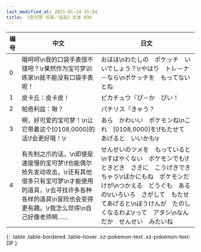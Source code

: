 ```yaml
---
last_modified_at: 2021-01-24 15:54
title: 《宝可梦 珍珠／钻石》文本 036
---
```

| 编号 | 中文 | 日文 |
| ---- | ---- | ---- |
| 0 | 哦呵呵\n我的口袋手表很不错吧？\r果然作为宝可梦训练家\n就不能没有口袋手表呢！ | おほほ\nわたしの　ポケッチ　いいでしょう？\rやはり　トレ－ナ－なら\nポケッチを　もってないとね |
| 1 | 皮卡丘：皮卡皮！ | ピカチュウ『ぴ－か　ぴい！ |
| 2 | 帕奇利兹：啾？ | パチリス『きゃう？ |
| 3 | 啊，好可爱的宝可梦！\n让它带着这个[0108,0000]的话\f会更好哦！\r | あら　かわいい　ポケモンね\nこれ　[0108,0000]を\fもたせて　あげると　いいかも\r |
| 4 | 有先制之爪的话，\n即使是速度慢的宝可梦\f也能偶尔抢先发动攻击。\r还有其他很多只有宝可梦\n才能使用的道具，\r去寻找许多各种各样的道具\n冒险也会变得更有趣。\r我怎么觉得\n自己好像老师啊…… | せんせいのツメを　もっていると\nすばやくない　ポケモンでも\fときどき　さきに　こうげきできちゃう\rほかにもね　ポケモンだけが\nつかえる　どうぐも　あるの\rいろいろ　さがして　もたせてあげると\nぼうけんが　たのしくなるわよ\rって　アタシ\nなんだか　せんせい　みたいね |
{: .table .table-bordered .table-hover .xz-pokemon-text .xz-pokemon-text-DP }